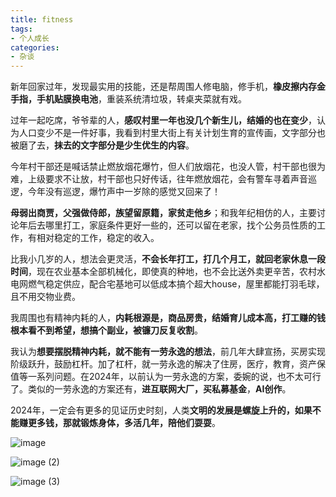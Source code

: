 ```yaml
---
title: fitness
tags:
- 个人成长
categories:
- 杂谈
---
```



新年回家过年，发现最实用的技能，还是帮周围人修电脑，修手机，**橡皮擦内存金手指，手机贴膜换电池**，重装系统清垃圾，转桌夹菜就有戏。

过年一起吃席，爷爷辈的人，**感叹村里一年也没几个新生儿，结婚的也在变少**，认为人口变少不是一件好事，我看到村里大街上有关计划生育的宣传画，文字部分也被磨了去，**抹去的文字部分是少生优生的内容**。

今年村干部还是喊话禁止燃放烟花爆竹，但人们放烟花，也没人管，村干部也很为难，上级要求不让放，村干部也只好传话，往年燃放烟花，会有警车寻着声音巡逻，今年没有巡逻，爆竹声中一岁除的感觉又回来了！

**母弱出商贾，父强做侍郎，族望留原籍，家贫走他乡**；和我年纪相仿的人，主要讨论年后去哪里打工，家庭条件更好一些的，还可以留在老家，找个公务员性质的工作，有相对稳定的工作，稳定的收入。

比我小几岁的人，想法会更灵活，**不会长年打工，打几个月工，就回老家休息一段时间**，现在农业基本全部机械化，即使真的种地，也不会比送外卖更辛苦，农村水电网燃气稳定供应，配合宅基地可以低成本搞个超大house，屋里都能打羽毛球，且不用交物业费。

我周围也有精神内耗的人，**内耗根源是，商品房贵，结婚育儿成本高，打工赚的钱根本看不到希望，想搞个副业，被镰刀反复收割**。

我认为**想要摆脱精神内耗，就不能有一劳永逸的想法**，前几年大肆宣扬，买房实现阶级跃升，鼓励杠杆。加了杠杆，就一劳永逸的解决了住房，医疗，教育，资产保值等一系列问题。在2024年，以前认为一劳永逸的方案，委婉的说，也不太可行了。类似的一劳永逸的方案还有，**进互联网大厂，买私募基金**，**AI创作**。

2024年，一定会有更多的见证历史时刻，人类**文明的发展是螺旋上升的，如果不能赚更多钱，那就锻炼身体，多活几年，陪他们耍耍**。



![image](https://cdn.fangyuanxiaozhan.com/assets/1708323404037c2WNR3Ah.png)

![image (2)](https://cdn.fangyuanxiaozhan.com/assets/17083242304382Qwnyzzw.png)

![image (3)](https://cdn.fangyuanxiaozhan.com/assets/170832423031500FQ6wN4.png)
